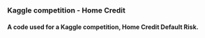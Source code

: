 ### Kaggle competition - Home Credit

#### A code used for a Kaggle competition, Home Credit Default Risk.
